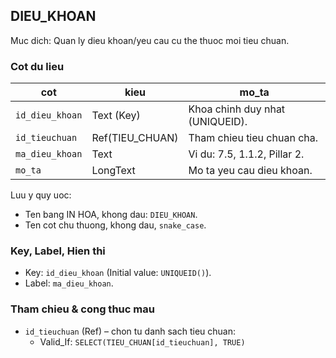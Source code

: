 ## DIEU_KHOAN

Muc dich: Quan ly dieu khoan/yeu cau cu the thuoc moi tieu chuan.

### Cot du lieu
| cot | kieu | mo_ta |
| --- | --- | --- |
| `id_dieu_khoan` | Text (Key) | Khoa chinh duy nhat (UNIQUEID). |
| `id_tieuchuan` | Ref(TIEU_CHUAN) | Tham chieu tieu chuan cha. |
| `ma_dieu_khoan` | Text | Vi du: 7.5, 1.1.2, Pillar 2. |
| `mo_ta` | LongText | Mo ta yeu cau dieu khoan. |

Luu y quy uoc:
- Ten bang IN HOA, khong dau: `DIEU_KHOAN`.
- Ten cot chu thuong, khong dau, `snake_case`.

### Key, Label, Hien thi
- Key: `id_dieu_khoan` (Initial value: `UNIQUEID()`).
- Label: `ma_dieu_khoan`.

### Tham chieu & cong thuc mau
- `id_tieuchuan` (Ref) – chon tu danh sach tieu chuan:
  - Valid_If: `SELECT(TIEU_CHUAN[id_tieuchuan], TRUE)`

